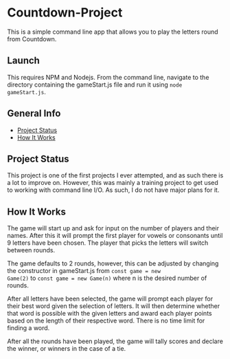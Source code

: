 # Countdown-Project
This is a simple command line app that allows you to play the letters round from Countdown.

## Launch
This requires NPM and Nodejs. From the command line, navigate to the directory containing the gameStart.js file and run it using <code>node gameStart.js</code>.


## General Info

- [Project Status](#status)
- [How It Works](#How-It-Works)

## Project Status<a name="status" />
This project is one of the first projects I ever attempted, and as such there is a lot to improve on. However, this was mainly a training project to get used to working with command line I/O. As such, I do not have major plans for it.

## How It Works<a name="How-It-Works" />
The game will start up and ask for input on the number of players and their names. After this it will prompt the first player for vowels or consonants until 9 letters have been chosen. The player that picks the letters will switch between rounds. 

The game defaults to 2 rounds, however, this can be adjusted by changing the constructor in gameStart.js from <code>const game = new Game(2)</code> to <code>const game = new Game(n)</code> where n is the desired number of rounds. 

After all letters have been selected, the game will prompt each player for their best word given the selection of letters. It will then determine whether that word is possible with the given letters and award each player points based on the length of their respective word. There is no time limit for finding a word. 

After all the rounds have been played, the game will tally scores and declare the winner, or winners in the case of a tie.
